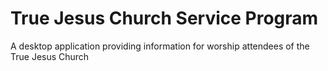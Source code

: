 # True Jesus Church Service Program
A desktop application providing information for worship attendees of the True Jesus Church
